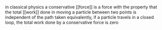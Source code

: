 in classical physics a conservative [[force]] is a force with the property that the total [[work]] done in moving a particle between two points is independent of the path taken
equivalently, if a particle travels in a closed loop, the total work done by a conservative force is zero